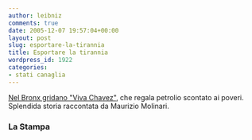 ```yaml
---
author: leibniz
comments: true
date: 2005-12-07 19:57:04+00:00
layout: post
slug: esportare-la-tirannia
title: Esportare la tirannia
wordpress_id: 1922
categories:
- stati canaglia
---
```


[Nel Bronx gridano "Viva Chavez"](http://www.lastampa.it/cmstp/rubriche/girata.asp?ID_articolo=24&ID_blog=43&ID_sezione=58), che regala petrolio scontato ai poveri. Splendida storia raccontata da Maurizio Molinari.

### La Stampa

